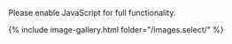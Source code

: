 <link href="/css/featherlight.min.css" type="text/css" rel="stylesheet" />
<link href="/css/featherlight.gallery.min.css" type="text/css" rel="stylesheet" />
<script src="/js/jquery-3.6.0.min.js"></script>
<script src="/js/jquery.detect_swipe.js"></script>
<script>document.title="𝗯𝘂𝗹𝗹𝘁𝗼𝘄𝗻.𝟮𝟬𝟮𝟮 | img.select lightbox"</script>





<noscript>
		<p>
			Please enable JavaScript for full functionality.
		</p>	
	</noscript>


{% include image-gallery.html folder="/images.select/" %}

<script src="/js/featherlight.min.js" type="text/javascript" charset="utf-8"></script>
<script src="/js/featherlight.gallery.min.js" type="text/javascript" charset="utf-8"></script>
<script>
	$(document).ready(function(){
		$('.gallery3').featherlightGallery({
			gallery: {
				fadeIn: 300,
				fadeOut: 300
			},
			openSpeed:    300,
			closeSpeed:   300
		});
	});
</script>